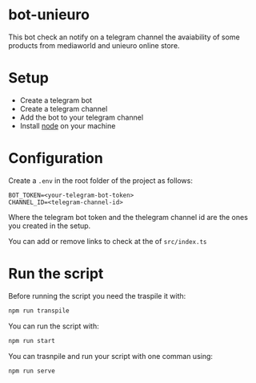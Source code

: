 # bot-unieuro

This bot check an notify on a telegram channel the avaiability of some products from mediaworld and unieuro online store.

# Setup
* Create a telegram bot
* Create a telegram channel
* Add the bot to your telegram channel
* Install [node](https://nodejs.org/) on your machine

# Configuration
Create a `.env` in the root folder of the project as follows:
```
BOT_TOKEN=<your-telegram-bot-token>
CHANNEL_ID=<telegram-channel-id>
```
Where the telegram bot token and the thelegram channel id are the ones you created in the setup.

You can add or remove links to check at the  of `src/index.ts`

# Run the script
Before running the script you need the traspile it with:
```bash
npm run transpile
```

You can run the script with:
```bash
npm run start
```

You can trasnpile and run your script with one comman using:
```bash
npm run serve
```

